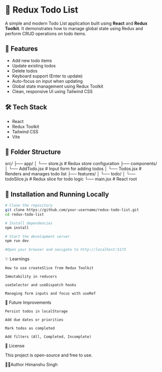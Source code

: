 # 📝 Redux Todo List

A simple and modern Todo List application built using **React** and **Redux Toolkit**. It demonstrates how to manage global state using Redux and perform CRUD operations on todo items.

## 🚀 Features

- Add new todo items
- Update existing todos
- Delete todos
- Keyboard support (Enter to update)
- Auto-focus on input when updating
- Global state management using Redux Toolkit
- Clean, responsive UI using Tailwind CSS

## 🛠️ Tech Stack

- React
- Redux Toolkit
- Tailwind CSS
- Vite

## 📂 Folder Structure

src/
├── app/
│ └── store.js # Redux store configuration
├── components/
│ └── AddTodo.jsx # Input form for adding todos
│ └── Todos.jsx # Renders and manages todo list
├── features/
│ └── todo/
│ └── todoSlice.js # Redux slice for todo logic
└── main.jsx # React root


## 🚧 Installation and Running Locally

```bash
# Clone the repository
git clone https://github.com/your-username/redux-todo-list.git
cd redux-todo-list

# Install dependencies
npm install

# Start the development server
npm run dev

#Open your browser and navigate to http://localhost:5173
```

✨ Learnings

    How to use createSlice from Redux Toolkit

    Immutability in reducers

    useSelector and useDispatch hooks

    Managing form inputs and focus with useRef

📌 Future Improvements

    Persist todos in localStorage

    Add due dates or priorities

    Mark todos as completed

    Add filters (All, Completed, Incomplete)

📄 License

This project is open-source and free to use.

✍🏻Author
Himanshu Singh
